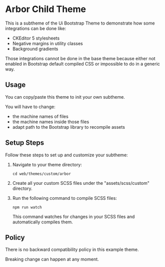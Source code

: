 # Arbor Child Theme

This is a subtheme of the Ui Bootstrap Theme to demonstrate how some
integrations can be done like:

- CKEditor 5 stylesheets
- Negative margins in utility classes
- Background gradients

Those integrations cannot be done in the base theme because either not enabled
in Bootstrap default compiled CSS or impossible to do in a generic way.

## Usage

You can copy/paste this theme to init your own subtheme.

You will have to change:

- the machine names of files
- the machine names inside those files
- adapt path to the Bootstrap library to recompile assets

## Setup Steps

Follow these steps to set up and customize your subtheme:

1. Navigate to your theme directory:

   ```
   cd web/themes/custom/arbor
   ```

2. Create all your custom SCSS files under the "assets/scss/custom" directory.

3. Run the following command to compile SCSS files:

   ```
   npm run watch
   ```

   This command watches for changes in your SCSS files and automatically
   compiles them.

## Policy

There is no backward compatibility policy in this example theme.

Breaking change can happen at any moment.
